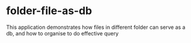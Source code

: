 # folder-file-as-db
This application demonstrates how files in different folder can serve as a db, and how to organise to do effective query
